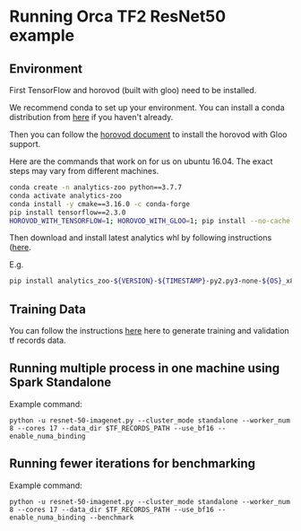 # Running Orca TF2 ResNet50 example


## Environment

First TensorFlow and horovod (built with gloo) need to be installed.

We recommend conda to set up your environment. You can install a conda distribution from [here](https://docs.conda.io/projects/conda/en/latest/user-guide/install/)
if you haven't already.

Then you can follow the [horovod document](https://github.com/horovod/horovod/blob/master/docs/install.rst) to install the horovod with Gloo support.

Here are the commands that work on for us on ubuntu 16.04. The exact steps may vary from different machines.

```bash
conda create -n analytics-zoo python==3.7.7
conda activate analytics-zoo
conda install -y cmake==3.16.0 -c conda-forge
pip install tensorflow==2.3.0
HOROVOD_WITH_TENSORFLOW=1; HOROVOD_WITH_GLOO=1; pip install --no-cache-dir horovod==0.19.2
```

Then download and install latest analytics whl by following instructions ([here](https://analytics-zoo.github.io/master/#PythonUserGuide/install/#install-the-latest-nightly-build-wheels-for-pip).

E.g.
```bash
pip install analytics_zoo-${VERSION}-${TIMESTAMP}-py2.py3-none-${OS}_x86_64.whl[ray]
```

## Training Data

You can follow the instructions [here](https://github.com/tensorflow/models/tree/master/research/slim#an-automated-script-for-processing-imagenet-data) here
to generate training and validation tf records data.


## Running multiple process in one machine using Spark Standalone

Example command:

```
python -u resnet-50-imagenet.py --cluster_mode standalone --worker_num 8 --cores 17 --data_dir $TF_RECORDS_PATH --use_bf16 --enable_numa_binding
```

## Running fewer iterations for benchmarking 

Example command:

```
python -u resnet-50-imagenet.py --cluster_mode standalone --worker_num 8 --cores 17 --data_dir $TF_RECORDS_PATH --use_bf16 --enable_numa_binding --benchmark
```